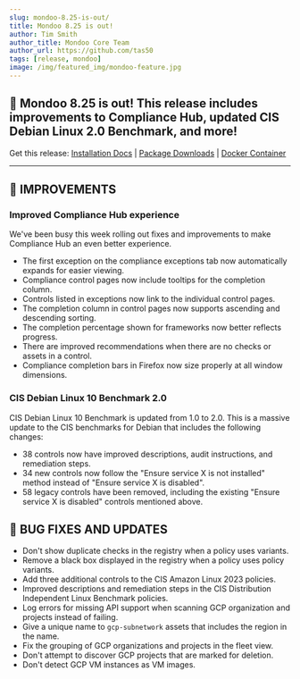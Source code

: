 ```yaml
---
slug: mondoo-8.25-is-out/
title: Mondoo 8.25 is out!
author: Tim Smith
author_title: Mondoo Core Team
author_url: https://github.com/tas50
tags: [release, mondoo]
image: /img/featured_img/mondoo-feature.jpg
---
```


## 🥳 Mondoo 8.25 is out! This release includes improvements to Compliance Hub, updated CIS Debian Linux 2.0 Benchmark, and more!

Get this release: [Installation Docs](/cnspec/) | [Package Downloads](https://releases.mondoo.com/cnspec/) | [Docker Container](https://hub.docker.com/r/mondoo/cnspec)

---

## 🧹 IMPROVEMENTS

### Improved Compliance Hub experience

We've been busy this week rolling out fixes and improvements to make Compliance Hub an even better experience.

- The first exception on the compliance exceptions tab now automatically expands for easier viewing.
- Compliance control pages now include tooltips for the completion column.
- Controls listed in exceptions now link to the individual control pages.
- The completion column in control pages now supports ascending and descending sorting.
- The completion percentage shown for frameworks now better reflects progress.
- There are improved recommendations when there are no checks or assets in a control.
- Compliance completion bars in Firefox now size properly at all window dimensions.

### CIS Debian Linux 10 Benchmark 2.0

CIS Debian Linux 10 Benchmark is updated from 1.0 to 2.0. This is a massive update to the CIS benchmarks for Debian that includes the following changes:

- 38 controls now have improved descriptions, audit instructions, and remediation steps.
- 34 new controls now follow the "Ensure service X is not installed" method instead of "Ensure service X is disabled".
- 58 legacy controls have been removed, including the existing "Ensure service X is disabled" controls mentioned above.

## 🐛 BUG FIXES AND UPDATES

- Don't show duplicate checks in the registry when a policy uses variants.
- Remove a black box displayed in the registry when a policy uses policy variants.
- Add three additional controls to the CIS Amazon Linux 2023 policies.
- Improved descriptions and remediation steps in the CIS Distribution Independent Linux Benchmark policies.
- Log errors for missing API support when scanning GCP organization and projects instead of failing.
- Give a unique name to `gcp-subnetwork` assets that includes the region in the name.
- Fix the grouping of GCP organizations and projects in the fleet view.
- Don't attempt to discover GCP projects that are marked for deletion.
- Don't detect GCP VM instances as VM images.
